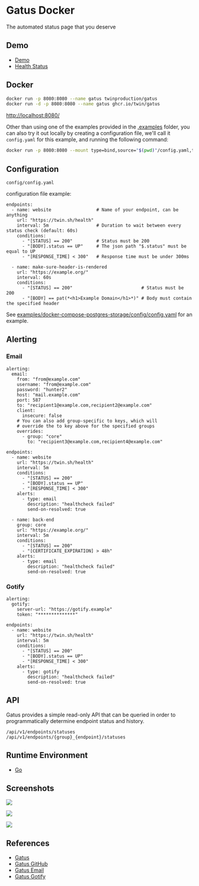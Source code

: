 # Gatus Docker

The automated status page that you deserve

## Demo
- [Demo](https://gatus.io/demo)
- [Health Status](https://status.twin.sh/)

## Docker
```sh
docker run -p 8080:8080 --name gatus twinproduction/gatus
docker run -d -p 8080:8080 --name gatus ghcr.io/twin/gatus
```
[http://localhost:8080/](http://localhost:8080/)

Other than using one of the examples provided in the [.examples](https://github.com/TwiN/gatus/blob/master/.examples) folder, you can also try it out locally by creating a configuration file, we'll call it `config.yaml` for this example, and running the following command:
```sh
docker run -p 8080:8080 --mount type=bind,source="$(pwd)"/config.yaml,target=/config/config.yaml --name gatus twinproduction/gatus
```

## Configuration
`config/config.yaml`

configuration file example:
```
endpoints:
  - name: website                 # Name of your endpoint, can be anything
    url: "https://twin.sh/health"
    interval: 5m                  # Duration to wait between every status check (default: 60s)
    conditions:
      - "[STATUS] == 200"         # Status must be 200
      - "[BODY].status == UP"     # The json path "$.status" must be equal to UP
      - "[RESPONSE_TIME] < 300"   # Response time must be under 300ms

  - name: make-sure-header-is-rendered
    url: "https://example.org/"
    interval: 60s
    conditions:
      - "[STATUS] == 200"                          # Status must be 200
      - "[BODY] == pat(*<h1>Example Domain</h1>*)" # Body must contain the specified header
```
See [examples/docker-compose-postgres-storage/config/config.yaml](https://github.com/TwiN/gatus/blob/master/.examples/docker-compose-postgres-storage/config/config.yaml) for an example.

## Alerting
### Email
```
alerting:
  email:
    from: "from@example.com"
    username: "from@example.com"
    password: "hunter2"
    host: "mail.example.com"
    port: 587
    to: "recipient1@example.com,recipient2@example.com"
    client:
      insecure: false
    # You can also add group-specific to keys, which will
    # override the to key above for the specified groups
    overrides:
      - group: "core"
        to: "recipient3@example.com,recipient4@example.com"

endpoints:
  - name: website
    url: "https://twin.sh/health"
    interval: 5m
    conditions:
      - "[STATUS] == 200"
      - "[BODY].status == UP"
      - "[RESPONSE_TIME] < 300"
    alerts:
      - type: email
        description: "healthcheck failed"
        send-on-resolved: true

  - name: back-end
    group: core
    url: "https://example.org/"
    interval: 5m
    conditions:
      - "[STATUS] == 200"
      - "[CERTIFICATE_EXPIRATION] > 48h"
    alerts:
      - type: email
        description: "healthcheck failed"
        send-on-resolved: true
```

### Gotify
```
alerting:
  gotify:
    server-url: "https://gotify.example"
    token: "**************"

endpoints:
  - name: website
    url: "https://twin.sh/health"
    interval: 5m
    conditions:
      - "[STATUS] == 200"
      - "[BODY].status == UP"
      - "[RESPONSE_TIME] < 300"
    alerts:
      - type: gotify
        description: "healthcheck failed"
        send-on-resolved: true
```

## API
Gatus provides a simple read-only API that can be queried in order to programmatically determine endpoint status and history.
```
/api/v1/endpoints/statuses
/api/v1/endpoints/{group}_{endpoint}/statuses
```

## Runtime Environment
- [Go](https://golang.org/)

## Screenshots
![](https://gatus.io/img/example-services-dashboard-dark.png)

![](https://gatus.io/img/example-services-dashboard-conditions.png)

![](https://gatus.io/img/example-alerting-slack.png)

## References
- [Gatus](https://gatus.io/)
- [Gatus GitHub](https://github.com/TwiN/gatus)
- [Gatus Email](https://gatus.io/docs/alerting-email)
- [Gatus Gotify](https://gatus.io/docs/alerting-gotify)